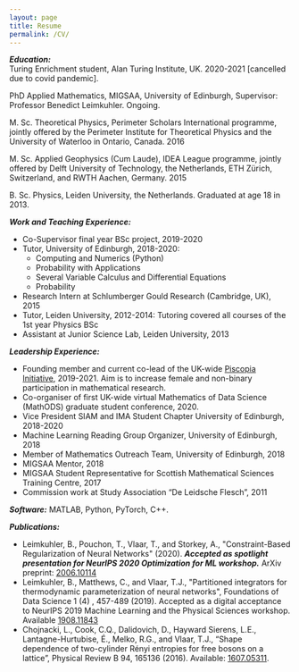 ```yaml
---
layout: page
title: Resume
permalink: /CV/
---
```


***Education:*** <br>
Turing Enrichment student, Alan Turing Institute, UK. 2020-2021 [cancelled due to covid pandemic].

PhD Applied Mathematics, MIGSAA, University of Edinburgh, Supervisor: Professor Benedict Leimkuhler. Ongoing.

M. Sc. Theoretical Physics, Perimeter Scholars International programme, jointly offered by the Perimeter Institute for Theoretical Physics and the University of Waterloo in Ontario, Canada. 2016

M. Sc. Applied Geophysics (Cum Laude), IDEA League programme, jointly offered by Delft University of Technology, the Netherlands, ETH Zürich, Switzerland, and RWTH Aachen, Germany. 2015

B. Sc. Physics, Leiden University, the Netherlands. Graduated at age 18 in 2013. <br>
<!---Extracurricular courses in Complex Analysis, PDEs, and Dynamical Systems.-->


***Work and Teaching Experience:***
- Co-Supervisor final year BSc project, 2019-2020
- Tutor, University of Edinburgh, 2018-2020:
	- Computing and Numerics (Python)
	- Probability with Applications
	- Several Variable Calculus and Differential Equations 
	- Probability
- Research Intern at Schlumberger Gould Research (Cambridge, UK), 2015
- Tutor, Leiden University, 2012-2014: Tutoring covered all courses of the 1st year Physics BSc
- Assistant at Junior Science Lab, Leiden University, 2013

***Leadership Experience:***
- Founding member and current co-lead of the UK-wide [Piscopia Initiative]({{TiffanyVlaar.github.io}}/jekyll/update/2020/10/04/PiscopiaInitiative.html), 2019-2021. Aim is to increase female and non-binary participation in mathematical research. 
- Co-organiser of first UK-wide virtual Mathematics of Data Science (MathODS) graduate student conference, 2020.
- Vice President SIAM and IMA Student Chapter University of Edinburgh, 2018-2020
- Machine Learning Reading Group Organizer, University of Edinburgh, 2018
- Member of Mathematics Outreach Team, University of Edinburgh, 2018
- MIGSAA Mentor, 2018
- MIGSAA Student Representative for Scottish Mathematical Sciences Training Centre, 2017
- Commission work at Study Association “De Leidsche Flesch”, 2011

***Software:***
 MATLAB, Python, PyTorch, C++.

***Publications:***
- Leimkuhler, B., Pouchon, T., Vlaar, T., and Storkey, A., "Constraint-Based Regularization of Neural Networks" (2020). ***Accepted as spotlight presentation for NeurIPS 2020 Optimization for ML workshop.*** ArXiv preprint: [2006.10114](https://arxiv.org/abs/2006.10114)
- Leimkuhler, B., Matthews, C., and Vlaar, T.J., "Partitioned integrators for thermodynamic parameterization of neural networks", Foundations of Data Science 1 (4) , 457-489 (2019). Accepted as a digital acceptance to NeurIPS 2019 Machine Learning and the Physical Sciences workshop. Available [1908.11843](https://arxiv.org/abs/1908.11843)
- Chojnacki, L., Cook, C.Q., Dalidovich, D., Hayward Sierens, L.E., Lantagne-Hurtubise, É., Melko, R.G., and Vlaar, T.J., “Shape dependence of two-cylinder Rényi entropies for free bosons on a lattice”, Physical Review B 94, 165136 (2016). Available: [1607.05311](https://arxiv.org/abs/1607.05311). 

